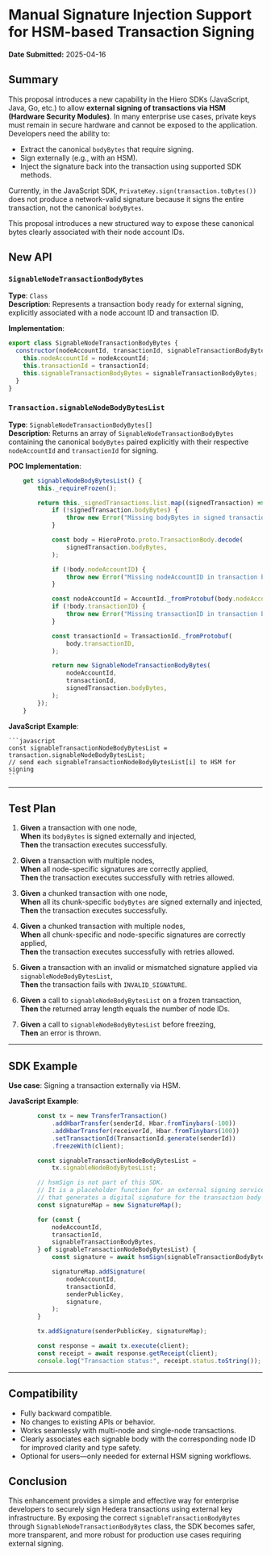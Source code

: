 # Manual Signature Injection Support for HSM-based Transaction Signing

**Date Submitted:** 2025-04-16

## Summary

This proposal introduces a new capability in the Hiero SDKs (JavaScript, Java, Go, etc.) to allow **external signing of transactions via HSM (Hardware Security Modules)**. In many enterprise use cases, private keys must remain in secure hardware and cannot be exposed to the application. Developers need the ability to:

- Extract the canonical `bodyBytes` that require signing.
- Sign externally (e.g., with an HSM).
- Inject the signature back into the transaction using supported SDK methods.

Currently, in the JavaScript SDK, `PrivateKey.sign(transaction.toBytes())` does not produce a network-valid signature because it signs the entire transaction, not the canonical `bodyBytes`.

This proposal introduces a new structured way to expose these canonical bytes clearly associated with their node account IDs.

## New API

### `SignableNodeTransactionBodyBytes`

**Type**: `Class`  
**Description**: Represents a transaction body ready for external signing, explicitly associated with a node account ID and transaction ID.

**Implementation**:

```javascript
export class SignableNodeTransactionBodyBytes {
  constructor(nodeAccountId, transactionId, signableTransactionBodyBytes) {
    this.nodeAccountId = nodeAccountId;
    this.transactionId = transactionId;
    this.signableTransactionBodyBytes = signableTransactionBodyBytes;
  }
}
```

### `Transaction.signableNodeBodyBytesList`

**Type**: `SignableNodeTransactionBodyBytes[]`  
**Description**: Returns an array of `SignableNodeTransactionBodyBytes` containing the canonical `bodyBytes` paired explicitly with their respective `nodeAccountId` and `transactionId` for signing.

**POC Implementation**:

```javascript
    get signableNodeBodyBytesList() {
        this._requireFrozen();

        return this._signedTransactions.list.map((signedTransaction) => {
            if (!signedTransaction.bodyBytes) {
                throw new Error("Missing bodyBytes in signed transaction.");
            }

            const body = HieroProto.proto.TransactionBody.decode(
                signedTransaction.bodyBytes,
            );

            if (!body.nodeAccountID) {
                throw new Error("Missing nodeAccountID in transaction body.");
            }

            const nodeAccountId = AccountId._fromProtobuf(body.nodeAccountID);
            if (!body.transactionID) {
                throw new Error("Missing transactionID in transaction body.");
            }

            const transactionId = TransactionId._fromProtobuf(
                body.transactionID,
            );

            return new SignableNodeTransactionBodyBytes(
                nodeAccountId,
                transactionId,
                signedTransaction.bodyBytes,
            );
        });
    }
```

**JavaScript Example**:

    ```javascript
    const signableTransactionNodeBodyBytesList = transaction.signableNodeBodyBytesList;
    // send each signableTransactionNodeBodyBytesList[i] to HSM for signing
    ```

---

## Test Plan

1. **Given** a transaction with one node,  
   **When** its `bodyBytes` is signed externally and injected,  
   **Then** the transaction executes successfully.

2. **Given** a transaction with multiple nodes,  
   **When** all node-specific signatures are correctly applied,  
   **Then** the transaction executes successfully with retries allowed.

3. **Given** a chunked transaction with one node,  
   **When** all its chunk-specific `bodyBytes` are signed externally and injected,  
   **Then** the transaction executes successfully.

4. **Given** a chunked transaction with multiple nodes,  
   **When** all chunk-specific and node-specific signatures are correctly applied,  
   **Then** the transaction executes successfully with retries allowed.

5. **Given** a transaction with an invalid or mismatched signature applied via `signableNodeBodyBytesList`,  
   **Then** the transaction fails with `INVALID_SIGNATURE`.

6. **Given** a call to `signableNodeBodyBytesList` on a frozen transaction,  
   **Then** the returned array length equals the number of node IDs.

7. **Given** a call to `signableNodeBodyBytesList` before freezing,  
   **Then** an error is thrown.

---

## SDK Example

**Use case**: Signing a transaction externally via HSM.

**JavaScript Example**:

```javascript
        const tx = new TransferTransaction()
            .addHbarTransfer(senderId, Hbar.fromTinybars(-100))
            .addHbarTransfer(receiverId, Hbar.fromTinybars(100))
            .setTransactionId(TransactionId.generate(senderId))
            .freezeWith(client);

        const signableTransactionNodeBodyBytesList =
            tx.signableNodeBodyBytesList;

        // hsmSign is not part of this SDK.
        // It is a placeholder function for an external signing service (e.g., a Hardware Security Module or KMS)
        // that generates a digital signature for the transaction body bytes.
        const signatureMap = new SignatureMap();

        for (const {
            nodeAccountId,
            transactionId,
            signableTransactionBodyBytes,
        } of signableTransactionNodeBodyBytesList) {
            const signature = await hsmSign(signableTransactionBodyBytes);

            signatureMap.addSignature(
                nodeAccountId,
                transactionId,
                senderPublicKey,
                signature,
            );
        }

        tx.addSignature(senderPublicKey, signatureMap);

        const response = await tx.execute(client);
        const receipt = await response.getReceipt(client);
        console.log("Transaction status:", receipt.status.toString());
```

---

## Compatibility

- Fully backward compatible.
- No changes to existing APIs or behavior.
- Works seamlessly with multi-node and single-node transactions.
- Clearly associates each signable body with the corresponding node ID for improved clarity and type safety.
- Optional for users—only needed for external HSM signing workflows.

## Conclusion

This enhancement provides a simple and effective way for enterprise developers to securely sign Hedera transactions using external key infrastructure. By exposing the correct `signableTransactionBodyBytes` through `SignableNodeTransactionBodyBytes` class, the SDK becomes safer, more transparent, and more robust for production use cases requiring external signing.
